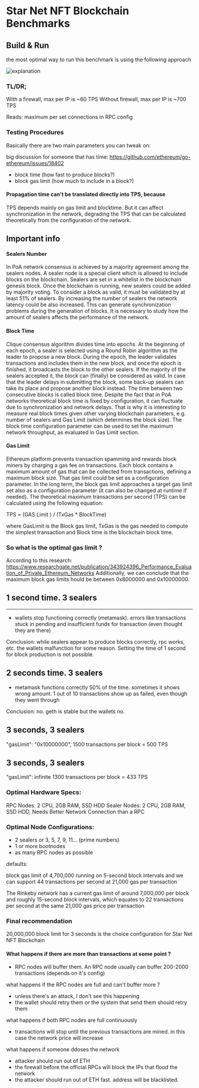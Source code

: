 # Star Net NFT Blockchain Benchmarks

## Build & Run

the most optimal way to run this benchmark is using the following approach 

![explanation]("https://raw.githubusercontent.com/starnetnfts-official/dev_documentation/main/benchmarks/other/benchmark-explanation.png")

### TL/DR;

With a firewall, max per IP is ~60 TPS
Without firewall, max per IP is ~700 TPS

Reads: maximum per set connections in RPC config

### Testing Procedures

Basically there are two main parameters you can tweak on:

big discussion for someone that has time: https://github.com/ethereum/go-ethereum/issues/18402

- block time (how fast to produce blocks?)
- block gas limit (how much to include in a block?)

#### Propagation time can't be translated directly into TPS, because

TPS depends mainly on gas limit and blocktime. But it can affect synchronization in the network, degrading the TPS that
can be calculated theoretically from the configuration of the network.

## Important info

#### Sealers Number

In PoA network consensus is achieved by a majority agreement among the sealers nodes. A sealer node is a special client
which is allowed to include blocks on the blockchain. Sealers are set in a whitelist in the blockchain genesis block.
Once the blockchain is running, new sealers could be added by majority voting. To consider a block as valid, it must be
validated by at least 51% of sealers. By increasing the number of sealers the network latency could be also increased.
This can generate synchronization problems during the generation of blocks. It is necessary to study how the amount of
sealers affects the performance of the network.

#### Block Time

Clique consensus algorithm divides time into epochs. At the beginning of each epoch, a sealer is selected using a Round
Robin algorithm as the leader to propose a new block. During the epoch, the leader validates transactions and includes
them in the new block, and once the epoch is finished, it broadcasts the block to the other sealers. If the majority of
the sealers accepted it, the block can (finally) be considered as valid. In case that the leader delays in submitting
the block, some back-up sealers can take its place and propose another block instead. The time between two consecutive
blocks is called block time. Despite the fact that in PoA networks theoretical block time is fixed by configuration, it
can fluctuate due to synchronization and network delays. That is why it is interesting to measure real block times
given other varying blockchain parameters, e.g. number of sealers and Gas Limit (which determines the block size). The
block time configuration parameter can be used to set the maximum network throughput, as evaluated in Gas Limit section.

#### Gas Limit

Ethereum platform prevents transaction spamming and rewards block miners by charging a gas fee on transactions. Each
block contains a maximum amount of gas that can be collected from transactions, defining a maximum block size. That gas
limit could be set as a configuration parameter. In the long term, the block gas limit approaches a target gas limit set
also as a configuration parameter (it can also be changed at runtime if needed). The theoretical maximum transactions
per second (TPS) can be calculated using the following equation:

TPS = (GAS Limit ) / (TxGas \* BlockTime)

where GasLimit is the Block gas limit, TxGas is the gas needed to compute the simplest transaction and Block time is the
blockchain block time.

### So what is the optimal gas limit ?

According to this
research: https://www.researchgate.net/publication/343924396_Performance_Evaluation_of_Private_Ethereum_Networks
Additionally, we can conclude that the maximum block gas limits hould be between 0x8000000 and 0x10000000.

## 1 second time. 3 sealers

---

- wallets stop functioning correctly (metamask). errors like transactions stuck in pending and insufficient funds for
  transaction (even thought they are there)

Conclusion: while sealers appear to produce blocks correctly, rpc works, etc. the wallets malfunction for some reason.
Setting the time of 1 second for block production is not possible.

## 2 seconds time. 3 sealers

- metamask functions correctly 50% of the time. sometimes it shows wrong amount. 1 out of 10 transactions show up as
  failed, even though they went through

Conclusion: no. geth is stable but the wallets no.

## 3 seconds, 3 sealers

"gasLimit": "0x10000000",
1500 transactions per block = 500 TPS

## 3 seconds, 3 sealers

"gasLimit": infinite
1300 transactions per block = 433 TPS

### Optimal Hardware Specs:

RPC Nodes: 2 CPU, 2GB RAM, SSD HDD
Sealer Nodes: 2 CPU, 2GB RAM, SSD HDD, Needs Better Network Connection than a RPC

### Optimal Node Configurations:

- 2 sealers or 3, 5, 7, 9, 11... (prime numbers)
- 1 or more bootnodes
- as many RPC nodes as possible

defaults:

block gas limit of 4,700,000 running on 5-second block intervals and we can support 44 transactions per second at 21,000 gas per transaction

The Rinkeby network has a current gas limit of around 7,000,000 per block and roughly 15-second block intervals, which equates to 22 transactions per second at the same 21,000 gas price per transaction

### Final recommendation

20,000,000 block limit for 3 seconds is the choice configuration for Star Net NFT Blockchain

#### What happens if there are more than transactions at some point ?

- RPC nodes will buffer them. An RPC node usually can buffer 200-2000 transactions (depends on it's config)

what happens if the RPC nodes are full and can't buffer more ?

- unless there's an attack, I don't see this happening
- the wallet should retry them or the system that send them should retry them

what happens if both RPC nodes are full continuously

- transactions will stop until the previous transactions are mined. in this case the network price will increase

what happens if someone ddoses the network

- attacker should run out of ETH
- the firewall before the official RPCs will block the IPs that flood the network
- the attacker should run out of ETH fast. address will be blacklisted.

